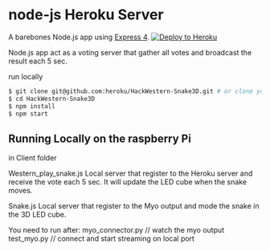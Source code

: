 # node-js Heroku Server

A barebones Node.js app using [Express 4](http://expressjs.com/).
[![Deploy to Heroku](https://www.herokucdn.com/deploy/button.png)](https://heroku.com/deploy)

Node.js app act as a voting server that gather all votes and broadcast the result each 5 sec.

run locally
```sh
$ git clone git@github.com:heroku/HackWestern-Snake3D.git # or clone your own fork
$ cd HackWestern-Snake3D
$ npm install
$ npm start
```

## Running Locally on the raspberry Pi

in Client folder

Western_play_snake.js
Local server that register to the Heroku server and receive the vote each 5 sec. It will update the LED cube when the snake moves.

Snake.js
Local server that register to the Myo output and mode the snake in the 3D LED cube.

You need to run after:
  myo_connector.py // watch the myo output
  test_myo.py // connect and start streaming on local port
